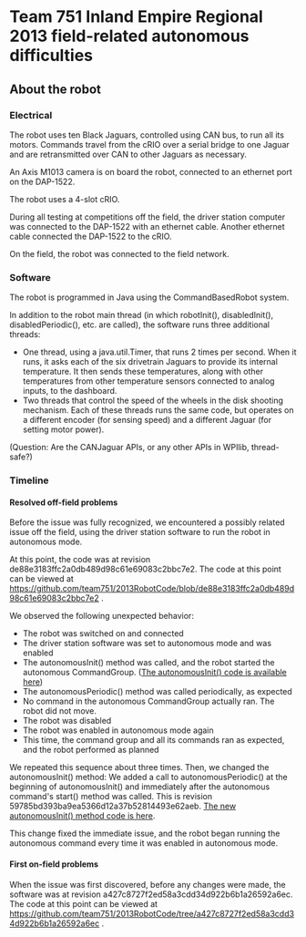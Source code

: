 # Team 751 Inland Empire Regional 2013 field-related autonomous difficulties #

## About the robot ##

### Electrical ###

The robot uses ten Black Jaguars, controlled using CAN bus, to run all its motors. Commands travel from the cRIO over a serial bridge to one Jaguar and are retransmitted over CAN to other Jaguars as necessary.

An Axis M1013 camera is on board the robot, connected to an ethernet port on the DAP-1522.

The robot uses a 4-slot cRIO.

During all testing at competitions off the field, the driver station computer was connected to the DAP-1522 with an ethernet cable. Another ethernet cable connected the DAP-1522 to the cRIO.

On the field, the robot was connected to the field network.

### Software ###

The robot is programmed in Java using the CommandBasedRobot system.

In addition to the robot main thread (in which robotInit(), disabledInit(), disabledPeriodic(), etc. are called), the software runs three additional threads:
* One thread, using a java.util.Timer, that runs 2 times per second. When it runs, it asks each of the six drivetrain Jaguars to provide its internal temperature. It then sends these temperatures, along with other temperatures from other temperature sensors connected to analog inputs, to the dashboard.
* Two threads that control the speed of the wheels in the disk shooting mechanism. Each of these threads runs the same code, but operates on a different encoder (for sensing speed) and a different Jaguar (for setting motor power).

(Question: Are the CANJaguar APIs, or any other APIs in WPIlib, thread-safe?)


### Timeline ###

#### Resolved off-field problems ####

Before the issue was fully recognized, we encountered a possibly related issue off the field, using the driver station software to run the robot in autonomous mode.

At this point, the code was at revision de88e3183ffc2a0db489d98c61e69083c2bbc7e2. The code at this point can be viewed at https://github.com/team751/2013RobotCode/blob/de88e3183ffc2a0db489d98c61e69083c2bbc7e2 .

We observed the following unexpected behavior:
 * The robot was switched on and connected
 * The driver station software was set to autonomous mode and was enabled
 * The autonomousInit() method was called, and the robot started the autonomous CommandGroup. ([The autonomousInit() code is available here](https://github.com/team751/2013RobotCode/blob/de88e3183ffc2a0db489d98c61e69083c2bbc7e2/src/org/team751/Robot2013.java#L54))
 * The autonomousPeriodic() method was called periodically, as expected
 * No command in the autonomous CommandGroup actually ran. The robot did not move.
 * The robot was disabled
 * The robot was enabled in autonomous mode again
 * This time, the command group and all its commands ran as expected, and the robot performed as planned

We repeated this sequence about three times. Then, we changed the autonomousInit() method: We added a call to autonomousPeriodic() at the beginning of autonomousInit() and immediately after the autonomous command's start() method was called. This is revision 59785bd393ba9ea5366d12a37b52814493e62aeb. [The new autonomousInit() method code is here](https://github.com/team751/2013RobotCode/blob/59785bd393ba9ea5366d12a37b52814493e62aeb/src/org/team751/Robot2013.java#L57).

This change fixed the immediate issue, and the robot began running the autonomous command every time it was enabled in autonomous mode.


#### First on-field problems ####

When the issue was first discovered, before any changes were made, the software was at revision a427c8727f2ed58a3cdd34d922b6b1a26592a6ec. The code at this point can be viewed at https://github.com/team751/2013RobotCode/tree/a427c8727f2ed58a3cdd34d922b6b1a26592a6ec .



